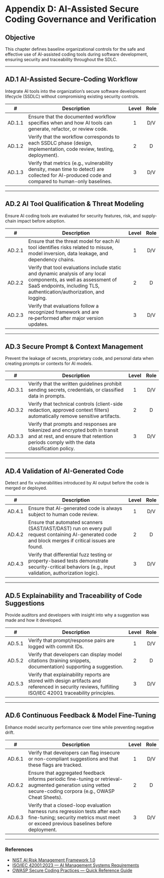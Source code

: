 # Appendix D: AI-Assisted Secure Coding Governance and Verification

## Objective

This chapter defines baseline organizational controls for the safe and effective use of AI-assisted coding tools during software development, ensuring security and traceability throughout the SDLC.

---

## AD.1 AI-Assisted Secure-Coding Workflow

Integrate AI tools into the organization’s secure software development lifecycle (SSDLC) without compromising existing security controls.

|   #    | Description                                                                                                                                     | Level | Role |
| :----: | ----------------------------------------------------------------------------------------------------------------------------------------------- | :---: | :--: |
| AD.1.1 | Ensure that the documented workflow specifies when and how AI tools can generate, refactor, or review code.                                     |   1   | D/V  |
| AD.1.2 | Verify that the workflow corresponds to each SSDLC phase (design, implementation, code review, testing, deployment).                            |   2   |  D   |
| AD.1.3 | Verify that metrics (e.g., vulnerability density, mean time to detect) are collected for AI-produced code and compared to human-only baselines. |   3   | D/V  |

---

## AD.2 AI Tool Qualification & Threat Modeling

Ensure AI coding tools are evaluated for security features, risk, and supply-chain impact before adoption.

|   #    | Description                                                                                                                                                                                  | Level | Role |
| :----: | -------------------------------------------------------------------------------------------------------------------------------------------------------------------------------------------- | :---: | :--: |
| AD.2.1 | Ensure that the threat model for each AI tool identifies risks related to misuse, model inversion, data leakage, and dependency chains.                                                      |   1   | D/V  |
| AD.2.2 | Verify that tool evaluations include static and dynamic analysis of any local components, as well as assessment of SaaS endpoints, including TLS, authentication/authorization, and logging. |   2   |  D   |
| AD.2.3 | Verify that evaluations follow a recognized framework and are re‑performed after major version updates.                                                                                      |   3   | D/V  |

---

## AD.3 Secure Prompt & Context Management

Prevent the leakage of secrets, proprietary code, and personal data when creating prompts or contexts for AI models.

|   #    | Description                                                                                                                                                              | Level | Role |
| :----: | ------------------------------------------------------------------------------------------------------------------------------------------------------------------------ | :---: | :--: |
| AD.3.1 | Verify that the written guidelines prohibit sending secrets, credentials, or classified data in prompts.                                                                 |   1   | D/V  |
| AD.3.2 | Verify that technical controls (client-side redaction, approved context filters) automatically remove sensitive artifacts.                                               |   2   |  D   |
| AD.3.3 | Verify that prompts and responses are tokenized and encrypted both in transit and at rest, and ensure that retention periods comply with the data classification policy. |   3   | D/V  |

---

## AD.4 Validation of AI-Generated Code

Detect and fix vulnerabilities introduced by AI output before the code is merged or deployed.

|   #    | Description                                                                                                                                           | Level | Role |
| :----: | ----------------------------------------------------------------------------------------------------------------------------------------------------- | :---: | :--: |
| AD.4.1 | Ensure that AI-generated code is always subject to human code review.                                                                                 |   1   | D/V  |
| AD.4.2 | Ensure that automated scanners (SAST/IAST/DAST) run on every pull request containing AI-generated code and block merges if critical issues are found. |   2   |  D   |
| AD.4.3 | Verify that differential fuzz testing or property-based tests demonstrate security-critical behaviors (e.g., input validation, authorization logic).  |   3   | D/V  |

---

## AD.5 Explainability and Traceability of Code Suggestions

Provide auditors and developers with insight into why a suggestion was made and how it developed.

|   #    | Description                                                                                                                                               | Level | Role |
| :----: | --------------------------------------------------------------------------------------------------------------------------------------------------------- | :---: | :--: |
| AD.5.1 | Verify that prompt/response pairs are logged with commit IDs.                                                                                             |   1   | D/V  |
| AD.5.2 | Verify that developers can display model citations (training snippets, documentation) supporting a suggestion.                                            |   2   |  D   |
| AD.5.3 | Verify that explainability reports are stored with design artifacts and referenced in security reviews, fulfilling ISO/IEC 42001 traceability principles. |   3   | D/V  |

---

## AD.6 Continuous Feedback & Model Fine-Tuning

Enhance model security performance over time while preventing negative drift.

|   #    | Description                                                                                                                                                           | Level | Role |
| :----: | --------------------------------------------------------------------------------------------------------------------------------------------------------------------- | :---: | :--: |
| AD.6.1 | Verify that developers can flag insecure or non-compliant suggestions and that these flags are tracked.                                                               |   1   | D/V  |
| AD.6.2 | Ensure that aggregated feedback informs periodic fine-tuning or retrieval-augmented generation using vetted secure-coding corpora (e.g., OWASP Cheat Sheets).         |   2   |  D   |
| AD.6.3 | Verify that a closed-loop evaluation harness runs regression tests after each fine-tuning; security metrics must meet or exceed previous baselines before deployment. |   3   | D/V  |

---

### References

* [NIST AI Risk Management Framework 1.0](https://nvlpubs.nist.gov/nistpubs/ai/nist.ai.100-1.pdf)
* [ISO/IEC 42001:2023 — AI Management Systems Requirements](https://www.iso.org/standard/81230.html)
* [OWASP Secure Coding Practices — Quick Reference Guide](https://owasp.org/www-project-secure-coding-practices-quick-reference-guide/)

